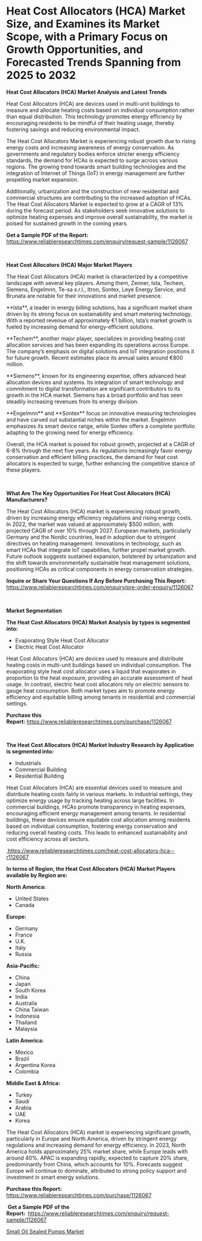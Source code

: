 <p><h1>Heat Cost Allocators (HCA) Market Size, and Examines its Market Scope, with a Primary Focus on Growth Opportunities, and Forecasted Trends Spanning from 2025 to 2032</h1></p><p><strong>Heat Cost Allocators (HCA) Market Analysis and Latest Trends</strong></p>
<p><p>Heat Cost Allocators (HCA) are devices used in multi-unit buildings to measure and allocate heating costs based on individual consumption rather than equal distribution. This technology promotes energy efficiency by encouraging residents to be mindful of their heating usage, thereby fostering savings and reducing environmental impact.</p><p>The Heat Cost Allocators Market is experiencing robust growth due to rising energy costs and increasing awareness of energy conservation. As governments and regulatory bodies enforce stricter energy efficiency standards, the demand for HCAs is expected to surge across various regions. The growing trend towards smart building technologies and the integration of Internet of Things (IoT) in energy management are further propelling market expansion. </p><p>Additionally, urbanization and the construction of new residential and commercial structures are contributing to the increased adoption of HCAs. The Heat Cost Allocators Market is expected to grow at a CAGR of 13% during the forecast period. As stakeholders seek innovative solutions to optimize heating expenses and improve overall sustainability, the market is poised for sustained growth in the coming years.</p></p>
<p><strong>Get a Sample PDF of the Report:&nbsp;</strong> <a href="https://www.reliableresearchtimes.com/enquiry/request-sample/1126067?utm_campaign=2185&utm_medium=2&utm_source=Github&utm_content=ia&utm_term=24022025&utm_id=heat-cost-allocators-hca">https://www.reliableresearchtimes.com/enquiry/request-sample/1126067</a></p>
<p>&nbsp;</p>
<p><strong>Heat Cost Allocators (HCA) Major Market Players</strong></p>
<p><p>The Heat Cost Allocators (HCA) market is characterized by a competitive landscape with several key players. Among them, Zenner, Ista, Techem, Siemens, Engelmnn, Te-sa s.r.l., Itron, Sontex, Leye Energy Service, and Brunata are notable for their innovations and market presence.</p><p>**Ista**, a leader in energy billing solutions, has a significant market share driven by its strong focus on sustainability and smart metering technology. With a reported revenue of approximately €1 billion, Ista’s market growth is fueled by increasing demand for energy-efficient solutions.</p><p>**Techem**, another major player, specializes in providing heating cost allocation services and has been expanding its operations across Europe. The company’s emphasis on digital solutions and IoT integration positions it for future growth. Recent estimates place its annual sales around €800 million.</p><p>**Siemens**, known for its engineering expertise, offers advanced heat allocation devices and systems. Its integration of smart technology and commitment to digital transformation are significant contributors to its growth in the HCA market. Siemens has a broad portfolio and has seen steadily increasing revenues from its energy division.</p><p>**Engelmnn** and **Sontex** focus on innovative measuring technologies and have carved out substantial niches within the market. Engelmnn emphasizes its smart device range, while Sontex offers a complete portfolio adapting to the growing need for energy efficiency.</p><p>Overall, the HCA market is poised for robust growth, projected at a CAGR of 6-8% through the next five years. As regulations increasingly favor energy conservation and efficient billing practices, the demand for heat cost allocators is expected to surge, further enhancing the competitive stance of these players.</p></p>
<p>&nbsp;</p>
<p><strong>What Are The Key Opportunities For Heat Cost Allocators (HCA) Manufacturers?</strong></p>
<p><p>The Heat Cost Allocators (HCA) market is experiencing robust growth, driven by increasing energy efficiency regulations and rising energy costs. In 2022, the market was valued at approximately $500 million, with projected CAGR of over 10% through 2027. European markets, particularly Germany and the Nordic countries, lead in adoption due to stringent directives on heating management. Innovations in technology, such as smart HCAs that integrate IoT capabilities, further propel market growth. Future outlook suggests sustained expansion, bolstered by urbanization and the shift towards environmentally sustainable heat management solutions, positioning HCAs as critical components in energy conservation strategies.</p></p>
<p><strong>Inquire or Share Your Questions If Any Before Purchasing This Report:</strong> <a href="https://www.reliableresearchtimes.com/enquiry/pre-order-enquiry/1126067?utm_campaign=2185&utm_medium=2&utm_source=Github&utm_content=ia&utm_term=24022025&utm_id=heat-cost-allocators-hca">https://www.reliableresearchtimes.com/enquiry/pre-order-enquiry/1126067</a></p>
<p>&nbsp;</p>
<p><strong>Market Segmentation</strong></p>
<p><strong>The Heat Cost Allocators (HCA) Market Analysis by types is segmented into:</strong></p>
<p><ul><li>Evaporating Style Heat Cost Allocator</li><li>Electric Heat Cost Allocator</li></ul></p>
<p><p>Heat Cost Allocators (HCA) are devices used to measure and distribute heating costs in multi-unit buildings based on individual consumption. The evaporating style heat cost allocator uses a liquid that evaporates in proportion to the heat exposure, providing an accurate assessment of heat usage. In contrast, electric heat cost allocators rely on electric sensors to gauge heat consumption. Both market types aim to promote energy efficiency and equitable billing among tenants in residential and commercial settings.</p></p>
<p><strong>Purchase this Report:&nbsp;</strong><a href="https://www.reliableresearchtimes.com/purchase/1126067?utm_campaign=2185&utm_medium=2&utm_source=Github&utm_content=ia&utm_term=24022025&utm_id=heat-cost-allocators-hca">https://www.reliableresearchtimes.com/purchase/1126067</a></p>
<p>&nbsp;</p>
<p><strong>The Heat Cost Allocators (HCA) Market Industry Research by Application is segmented into:</strong></p>
<p><ul><li>Industrials</li><li>Commercial Building</li><li>Residential Building</li></ul></p>
<p><p>Heat Cost Allocators (HCA) are essential devices used to measure and distribute heating costs fairly in various markets. In industrial settings, they optimize energy usage by tracking heating across large facilities. In commercial buildings, HCAs promote transparency in heating expenses, encouraging efficient energy management among tenants. In residential buildings, these devices ensure equitable cost allocation among residents based on individual consumption, fostering energy conservation and reducing overall heating costs. This leads to enhanced sustainability and cost efficiency across all sectors.</p></p>
<p><a href="https://www.reliableresearchtimes.com/heat-cost-allocators-hca--r1126067?utm_campaign=2185&utm_medium=2&utm_source=Github&utm_content=ia&utm_term=24022025&utm_id=heat-cost-allocators-hca">&nbsp;https://www.reliableresearchtimes.com/heat-cost-allocators-hca--r1126067</a></p>
<p><strong>In terms of Region, the Heat Cost Allocators (HCA) Market Players available by Region are:</strong></p>
<p>
    <p> <strong> North America: </strong>
        <ul>
            <li>United States</li>
            <li>Canada</li>
        </ul>
        </p> 
    <p> <strong> Europe: </strong>
        <ul>
            <li>Germany</li>
            <li>France</li>
            <li>U.K.</li>
            <li>Italy</li>
            <li>Russia</li>
        </ul>
        </p> 
    <p> <strong> Asia-Pacific: </strong>
        <ul>
            <li>China</li>
            <li>Japan</li>
            <li>South Korea</li>
            <li>India</li>
            <li>Australia</li>
            <li>China Taiwan</li>
            <li>Indonesia</li>
            <li>Thailand</li>
            <li>Malaysia</li>
        </ul>
        </p> 
    <p> <strong> Latin America: </strong>
        <ul>
            <li>Mexico</li>
            <li>Brazil</li>
            <li>Argentina Korea</li>
            <li>Colombia</li>
        </ul>
        </p> 
    <p> <strong> Middle East & Africa: </strong>
        <ul>
            <li>Turkey</li>
            <li>Saudi</li>
            <li>Arabia</li>
            <li>UAE</li>
            <li>Korea</li>
        </ul>
    </p>
    </p>
<p><p>The Heat Cost Allocators (HCA) market is experiencing significant growth, particularly in Europe and North America, driven by stringent energy regulations and increasing demand for energy efficiency. In 2023, North America holds approximately 25% market share, while Europe leads with around 40%. APAC is expanding rapidly, expected to capture 20% share, predominantly from China, which accounts for 10%. Forecasts suggest Europe will continue to dominate, attributed to strong policy support and investment in smart energy solutions.</p></p>
<p><strong>Purchase this Report: </strong><a href="https://www.reliableresearchtimes.com/purchase/1126067?utm_campaign=2185&utm_medium=2&utm_source=Github&utm_content=ia&utm_term=24022025&utm_id=heat-cost-allocators-hca">https://www.reliableresearchtimes.com/purchase/1126067</a></p>
<p>&nbsp;<strong>Get a Sample PDF of the Report:&nbsp;&nbsp;</strong><a href="https://www.reliableresearchtimes.com/enquiry/request-sample/1126067?utm_campaign=2185&utm_medium=2&utm_source=Github&utm_content=ia&utm_term=24022025&utm_id=heat-cost-allocators-hca">https://www.reliableresearchtimes.com/enquiry/request-sample/1126067</a></p>
<p><strong></strong></p>
<p><p><a href="https://github.com/petbigbeepjn/Market-Research-Report-List-1/blob/main/small-oil-sealed-pumps-market.md?utm_campaign=2185&utm_medium=2&utm_source=Github&utm_content=ia&utm_term=24022025&utm_id=heat-cost-allocators-hca">Small Oil Sealed Pumps Market</a></p></p>